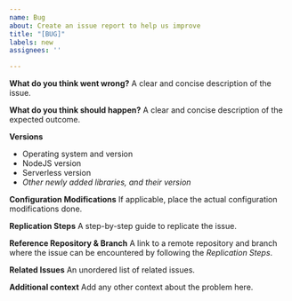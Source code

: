 ```yaml
---
name: Bug
about: Create an issue report to help us improve
title: "[BUG]"
labels: new
assignees: ''

---
```


**What do you think went wrong?**
A clear and concise description of the issue.

**What do you think should happen?**
A clear and concise description of the expected outcome.

**Versions**
- Operating system and version
- NodeJS version
- Serverless version
- _Other newly added libraries, and their version_

**Configuration Modifications**
If applicable, place the actual configuration modifications done.

**Replication Steps**
A step-by-step guide to replicate the issue.

**Reference Repository & Branch**
A link to a remote repository and branch where the issue can be encountered by following the _Replication Steps_.

**Related Issues**
An unordered list of related issues.

**Additional context**
Add any other context about the problem here.

